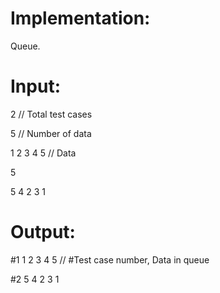 # Implementation:
Queue.



# Input:
2   // Total test cases

5   // Number of data

1 2 3 4 5   // Data

5                                                            

5 4 2 3 1



# Output:
#1 1 2 3 4 5    // #Test case number, Data in queue

#2 5 4 2 3 1

